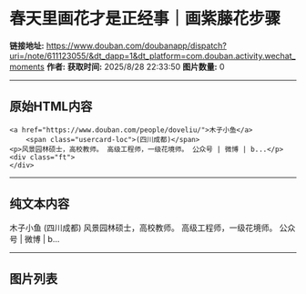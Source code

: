 # 春天里画花才是正经事｜画紫藤花步骤

**链接地址:** https://www.douban.com/doubanapp/dispatch?uri=/note/611123055/&dt_dapp=1&dt_platform=com.douban.activity.wechat_moments
**作者:** 
**获取时间:** 2025/8/28 22:33:50
**图片数量:** 0

---

## 原始HTML内容


    <a href="https://www.douban.com/people/doveliu/">木子小鱼</a>
        <span class="usercard-loc">(四川成都)</span>
    <p>风景园林硕士，高校教师。 高级工程师，一级花境师。 公众号 | 微博 | b...</p>
    <div class="ft">
    </div>
  

---

## 纯文本内容

木子小鱼
        (四川成都)
    风景园林硕士，高校教师。 高级工程师，一级花境师。 公众号 | 微博 | b...

---

## 图片列表



